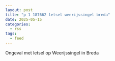 ```yaml
---
layout: post
title: "p 1 187662 letsel weerijssingel breda"
date: 2025-05-15
categories: 
  - rss
tags: 
  - feed
---
```


Ongeval met letsel op Weerijssingel in Breda
